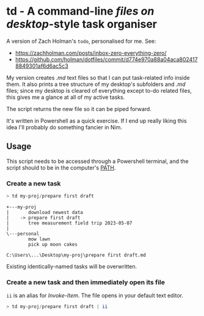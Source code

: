 # td - A command-line *files on desktop*-style task organiser

A version of Zach Holman's `todo`, personalised for me. See:

- <https://zachholman.com/posts/inbox-zero-everything-zero/>
- <https://github.com/holman/dotfiles/commit/d774e970a88a04aca8024178849301af6d6ac5c3>

My version creates _.md_ text files so that I can put task-related info inside 
them. It also prints a tree structure of my desktop's subfolders and _.md_ files;
since my desktop is cleared of everything except to-do related files, this gives me a
glance at all of my active tasks.

The script returns the new file so it can be piped forward.

It's written in Powershell as a quick exercise. If I end up really liking this idea
I'll probably do something fancier in Nim.


## Usage

This script needs to be accessed through a Powershell terminal, and the script should 
to be in the computer's [PATH](https://www.howtogeek.com/118594/how-to-edit-your-system-path-for-easy-command-line-access/). 

### Create a new task

``` powershell
> td my-proj/prepare first draft
```

```
+---my-proj
|       download newest data
|    -> prepare first draft
|       tree measurement field trip 2023-05-07
|
\---personal
        mow lawn
        pick up moon cakes
        
C:\Users\...\Desktop\my-proj\prepare first draft.md
```

Existing identically-named tasks will be overwritten.

### Create a new task and then immediately open its file

`ii` is an alias for *Invoke-Item*. The file opens in your default text editor.

``` powershell
> td my-proj/prepare first draft | ii
```
